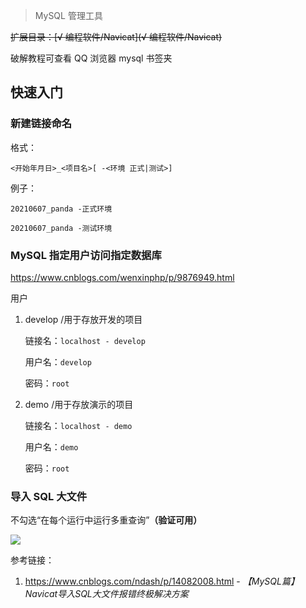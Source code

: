 > MySQL 管理工具

~~扩展目录：[√ 编程软件/Navicat](√ 编程软件/Navicat)~~

破解教程可查看 QQ 浏览器 mysql 书签夹

## 快速入门

### 新建链接命名

格式：

`<开始年月日>_<项目名>[ -<环境 正式|测试>]`

例子：

`20210607_panda -正式环境`

`20210607_panda -测试环境`



### MySQL 指定用户访问指定数据库

https://www.cnblogs.com/wenxinphp/p/9876949.html

用户

1. develop /用于存放开发的项目

   链接名：`localhost - develop`

   用户名：`develop`

   密码：`root`

2. demo /用于存放演示的项目

   链接名：`localhost - demo`

   用户名：`demo`

   密码：`root`

### 导入 SQL 大文件

不勾选“在每个运行中运行多重查询”**（验证可用）**

![](/Users/caiyongwen/docs-learning/content/os/tools/_images/navicat-import-01.png)

参考链接：

1. https://www.cnblogs.com/ndash/p/14082008.html - *【MySQL篇】Navicat导入SQL大文件报错终极解决方案*